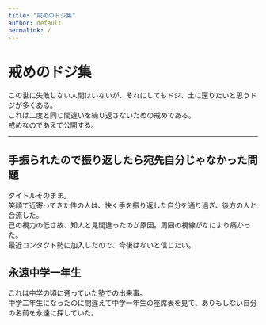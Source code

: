 ```yaml
---
title: "戒めのドジ集"
author: default
permalink: /
---
```


# 戒めのドジ集

この世に失敗しない人間はいないが、それにしてもドジ、土に還りたいと思うドジが多くある。  
これは二度と同じ間違いを繰り返さないための戒めである。  
戒めなのであえて公開する。







---

## 手振られたので振り返したら宛先自分じゃなかった問題

タイトルそのまま。  
笑顔で近寄ってきた件の人は、快く手を振り返した自分を通り過ぎ、後方の人と合流した。  
己の視力の低さ故、知人と見間違ったのが原因。周囲の視線がなにより痛かった。  
最近コンタクト勢に加入したので、今後はないと信じたい。

## 永遠中学一年生
これは中学の頃に通っていた塾での出来事。  
中学二年生になったのに間違えて中学一年生の座席表を見て、ありもしない自分の名前を永遠に探していた。



